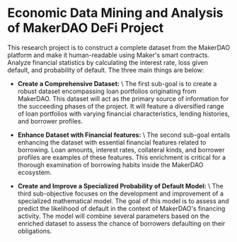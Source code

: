 # Economic Data Mining and Analysis of MakerDAO DeFi Project

This research project is to construct a complete dataset from the MakerDAO platform and make it human-readable using Maker's smart contracts. Analyze financial statistics by calculating the interest rate, loss given default, and probability of default.
The three main things are below:


<!-- and develop a mathematical model designed to estimate the likelihood of default for loans within the MakerDAO ecosystem. This multimodal method seeks to provide useful insights into the risk assessment and lending dynamics of decentralized finance platforms on MakerDAO. -->

- **Create a Comprehensive Dataset:** \\
  The first sub-goal is to create a robust dataset encompassing loan portfolios originating from MakerDAO. This dataset will act as the primary source of information for the succeeding phases of the project. It will feature a diversified range of loan portfolios with varying financial characteristics, lending histories, and borrower profiles.

- **Enhance Dataset with Financial features:** \\
  The second sub-goal entails enhancing the dataset with essential financial features related to borrowing. Loan amounts, interest rates, collateral kinds, and borrower profiles are examples of these features. This enrichment is critical for a thorough examination of borrowing habits inside the MakerDAO ecosystem.

- **Create and Improve a Specialized Probability of Default Model:** \\
  The third sub-objective focuses on the development and improvement of a specialized mathematical model. The goal of this model is to assess and predict the likelihood of default in the context of MakerDAO's financing activity. The model will combine several parameters based on the enriched dataset to assess the chance of borrowers defaulting on their obligations.
